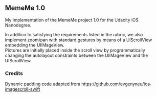 ## MemeMe 1.0

My implementation of the MemeMe project 1.0 for the Udacity iOS Nanodegree.

In addition to satisfying the requirements listed in the rubric, we also implement 
zoom/pan with standard gestures by means of a UIScrollView embedding the UIIMageView.  
Pictures are initially placed inside the scroll view by programmatically changing the 
autolayout constraints between the UIIMageView and the UIScrollView.

### Credits
Dynamic padding code adapted from https://github.com/evgenyneu/ios-imagescroll-swift